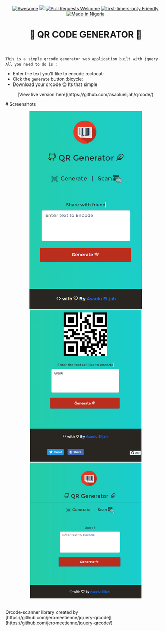 <div align="center">

[![Awesome](https://cdn.rawgit.com/sindresorhus/awesome/d7305f38d29fed78fa85652e3a63e154dd8e8829/media/badge.svg)](https://github.com/sindresorhus/awesome) ![](https://img.shields.io/badge/For-Nigerians-brightgreen.svg)
[![Pull Requests Welcome](https://img.shields.io/badge/PRs-welcome-red.svg?style=flat)](http://makeapullrequest.com)
[![first-timers-only Friendly](https://img.shields.io/badge/first--timers--only-friendly-blue.svg)](http://www.firsttimersonly.com/)
[![Made in Nigeria](https://img.shields.io/badge/made%20in-nigeria-008751.svg?style=flat-square)](https://github.com/acekyd/made-in-nigeria)
                                                                                                        
# :100: QR CODE GENERATOR :100:
</div>
<br>

`This is a simple qrcode generator web application built with jquery. All you need to do is :`
* Enter the text you'll like to encode :octocat:
* Cick the `generate` button :bicycle:
* Download your qrcode :blush:
Its that simple

<p align="center">
	[View live version here](https://github.com/asaoluelijah/qrcode/)	
</p>
# Screenshots

<p align="center">
  <img src="https://github.com/AsaoluElijah/qrcode/blob/master/screenshots/s2.PNG" alt="Barcode Scanner">
  <img src="https://github.com/AsaoluElijah/qrcode/blob/master/screenshots/s4.PNG" width="350" alt="Barcode Scanner | Generated">
    <br>
  <img src="https://github.com/AsaoluElijah/qrcode/blob/master/screenshots/s1.PNG" width="350" alt="Barcode Scanner | Loading">
</p>
<br>
Qrcode-scanner library created by [https://github.com/jeromeetienne/jquery-qrcode](https://github.com/jeromeetienne/jquery-qrcode/)
